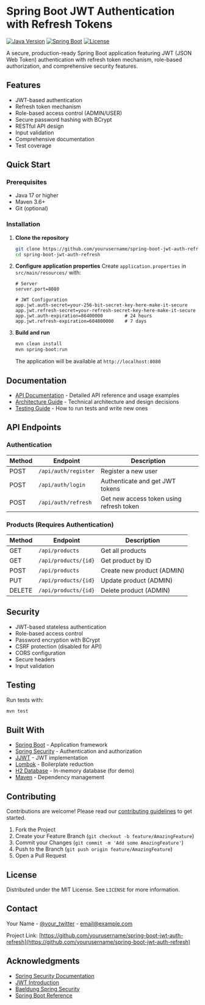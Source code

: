 # Spring Boot JWT Authentication with Refresh Tokens

[![Java Version](https://img.shields.io/badge/Java-17%2B-brightgreen)](https://openjdk.org/)
[![Spring Boot](https://img.shields.io/badge/Spring%20Boot-3.x-6DB33F)](https://spring.io/projects/spring-boot)
[![License](https://img.shields.io/badge/License-MIT-blue.svg)](LICENSE)

A secure, production-ready Spring Boot application featuring JWT (JSON Web Token) authentication with refresh token mechanism, role-based authorization, and comprehensive security features.

## Features

- JWT-based authentication
- Refresh token mechanism
- Role-based access control (ADMIN/USER)
- Secure password hashing with BCrypt
- RESTful API design
- Input validation
- Comprehensive documentation
- Test coverage

## Quick Start

### Prerequisites

- Java 17 or higher
- Maven 3.6+
- Git (optional)

### Installation

1. **Clone the repository**
   ```bash
   git clone https://github.com/yourusername/spring-boot-jwt-auth-refresh.git
   cd spring-boot-jwt-auth-refresh
   ```

2. **Configure application properties**
   Create `application.properties` in `src/main/resources/` with:
   ```properties
   # Server
   server.port=8080
   
   # JWT Configuration
   app.jwt.auth-secret=your-256-bit-secret-key-here-make-it-secure
   app.jwt.refresh-secret=your-refresh-secret-key-here-make-it-secure
   app.jwt.auth-expiration=86400000        # 24 hours
   app.jwt.refresh-expiration=604800000    # 7 days
   ```

3. **Build and run**
   ```bash
   mvn clean install
   mvn spring-boot:run
   ```

   The application will be available at `http://localhost:8080`

## Documentation

- [API Documentation](DOCUMENTATION.md) - Detailed API reference and usage examples
- [Architecture Guide](ARCHITECTURE.md) - Technical architecture and design decisions
- [Testing Guide](TESTING.md) - How to run tests and write new ones

## API Endpoints

### Authentication

| Method | Endpoint | Description |
|--------|----------|-------------|
| POST   | `/api/auth/register` | Register a new user |
| POST   | `/api/auth/login` | Authenticate and get JWT tokens |
| POST   | `/api/auth/refresh` | Get new access token using refresh token |

### Products (Requires Authentication)

| Method | Endpoint | Description |
|--------|----------|-------------|
| GET    | `/api/products` | Get all products |
| GET    | `/api/products/{id}` | Get product by ID |
| POST   | `/api/products` | Create new product (ADMIN) |
| PUT    | `/api/products/{id}` | Update product (ADMIN) |
| DELETE | `/api/products/{id}` | Delete product (ADMIN) |

## Security

- JWT-based stateless authentication
- Role-based access control
- Password encryption with BCrypt
- CSRF protection (disabled for API)
- CORS configuration
- Secure headers
- Input validation

## Testing

Run tests with:
```bash
mvn test
```

## Built With

- [Spring Boot](https://spring.io/projects/spring-boot) - Application framework
- [Spring Security](https://spring.io/projects/spring-security) - Authentication and authorization
- [JJWT](https://github.com/jwtk/jjwt) - JWT implementation
- [Lombok](https://projectlombok.org/) - Boilerplate reduction
- [H2 Database](https://www.h2database.com/) - In-memory database (for demo)
- [Maven](https://maven.apache.org/) - Dependency management

## Contributing

Contributions are welcome! Please read our [contributing guidelines](CONTRIBUTING.md) to get started.

1. Fork the Project
2. Create your Feature Branch (`git checkout -b feature/AmazingFeature`)
3. Commit your Changes (`git commit -m 'Add some AmazingFeature'`)
4. Push to the Branch (`git push origin feature/AmazingFeature`)
5. Open a Pull Request

## License

Distributed under the MIT License. See `LICENSE` for more information.

## Contact

Your Name - [@your_twitter](https://twitter.com/your_twitter) - email@example.com

Project Link: [https://github.com/yourusername/spring-boot-jwt-auth-refresh](https://github.com/yourusername/spring-boot-jwt-auth-refresh)

## Acknowledgments

- [Spring Security Documentation](https://spring.io/projects/spring-security)
- [JWT Introduction](https://jwt.io/introduction/)
- [Baeldung Spring Security](https://www.baeldung.com/security-spring)
- [Spring Boot Reference](https://docs.spring.io/spring-boot/docs/current/reference/html/)
